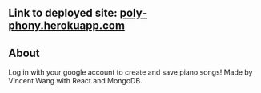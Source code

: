 ## Link to deployed site: [poly-phony.herokuapp.com](https://poly-phony.herokuapp.com)

## About
Log in with your google account to create and save piano songs!
Made by Vincent Wang with React and MongoDB.
